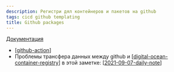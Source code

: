 ```yaml
---
description: Регистри дял контейнеров и пакетов на github
tags: cicd github templating
title: Github packages
---
```

[Документация](https://docs.github.com/en/packages)

- [[github-action]]
- Проблемы трансфера данных между github и [[digital-ocean-container-registry]] в этой заметке: [[2021-09-07-daily-note]]

[//begin]: # "Autogenerated link references for markdown compatibility"
[github-action]: github-action "Githunb action"
[digital-ocean-container-registry]: digital-ocean-container-registry "Digital ocean container registry"
[2021-09-07-daily-note]: ..%2Fposts%2F2021-09-07-daily-note "Как устроен github packages, подводные камни интеграции с digital ocean и другими сервисами"
[//end]: # "Autogenerated link references"